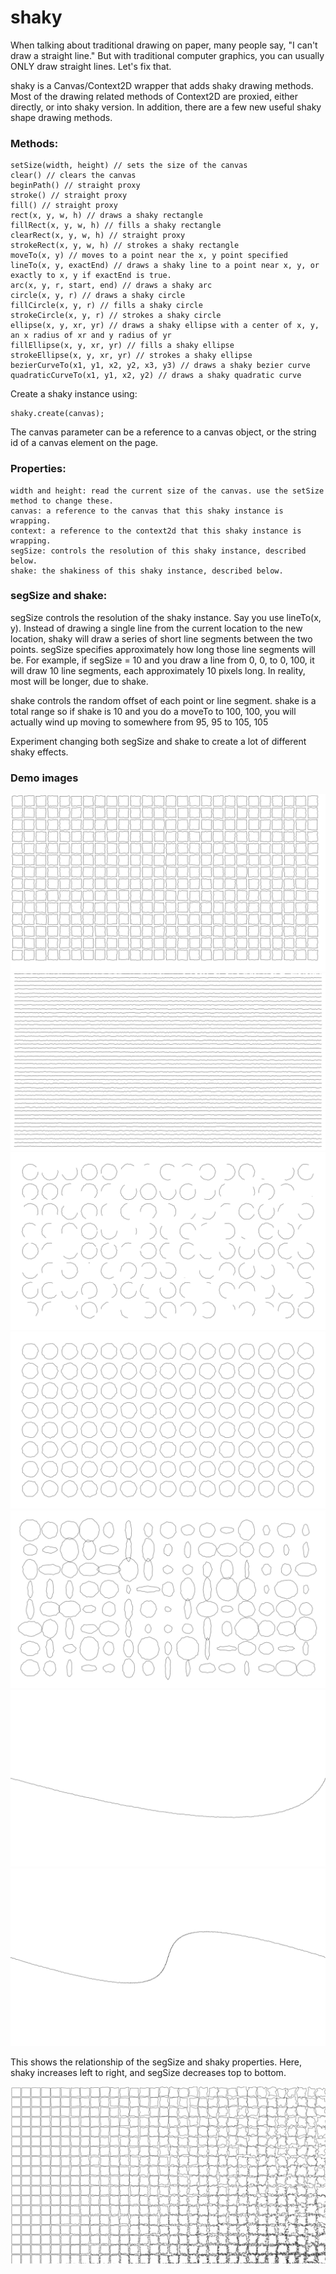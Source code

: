 shaky
====

When talking about traditional drawing on paper, many people say, "I can't draw a straight line." But with traditional computer graphics, you can usually ONLY draw straight lines. Let's fix that.

shaky is a Canvas/Context2D wrapper that adds shaky drawing methods. Most of the drawing related methods of Context2D are proxied, either directly, or into shaky version. In addition, there are a few new useful shaky shape drawing methods.

### Methods:

	setSize(width, height) // sets the size of the canvas
	clear() // clears the canvas
	beginPath() // straight proxy
	stroke() // straight proxy
	fill() // straight proxy
	rect(x, y, w, h) // draws a shaky rectangle
	fillRect(x, y, w, h) // fills a shaky rectangle
	clearRect(x, y, w, h) // straight proxy
	strokeRect(x, y, w, h) // strokes a shaky rectangle
	moveTo(x, y) // moves to a point near the x, y point specified
	lineTo(x, y, exactEnd) // draws a shaky line to a point near x, y, or exactly to x, y if exactEnd is true.
	arc(x, y, r, start, end) // draws a shaky arc
	circle(x, y, r) // draws a shaky circle
	fillCircle(x, y, r) // fills a shaky circle
	strokeCircle(x, y, r) // strokes a shaky circle
	ellipse(x, y, xr, yr) // draws a shaky ellipse with a center of x, y, an x radius of xr and y radius of yr
	fillEllipse(x, y, xr, yr) // fills a shaky ellipse
	strokeEllipse(x, y, xr, yr) // strokes a shaky ellipse
	bezierCurveTo(x1, y1, x2, y2, x3, y3) // draws a shaky bezier curve
	quadraticCurveTo(x1, y1, x2, y2) // draws a shaky quadratic curve

Create a shaky instance using:

	shaky.create(canvas);

The canvas parameter can be a reference to a canvas object, or the string id of a canvas element on the page.

### Properties:

	width and height: read the current size of the canvas. use the setSize method to change these.
	canvas: a reference to the canvas that this shaky instance is wrapping.
	context: a reference to the context2d that this shaky instance is wrapping.
	segSize: controls the resolution of this shaky instance, described below.
	shake: the shakiness of this shaky instance, described below.

### segSize and shake:

segSize controls the resolution of the shaky instance. Say you use lineTo(x, y). Instead of drawing a single line from the current location to the new location, shaky will draw a series of short line segments between the two points. segSize specifies approximately how long those line segments will be. For example, if segSize = 10 and you draw a line from 0, 0, to 0, 100, it will draw 10 line segments, each approximately 10 pixels long. In reality, most will be longer, due to shake.

shake controls the random offset of each point or line segment. shake is a total range so if shake is 10 and you do a moveTo to 100, 100, you will actually wind up moving to somewhere from 95, 95 to 105, 105

Experiment changing both segSize and shake to create a lot of different shaky effects.

### Demo images

![squares](demo_images/squares.png "Squares")
![lines](demo_images/lines.png "Lines")
![arcs](demo_images/arcs.png "Arcs")
![circles](demo_images/circles.png "Circles")
![ellipses](demo_images/ellipses.png "Ellipses")
![quadratic curve](demo_images/quadraticcurve.png "Quadratic Curve")
![bezier curve](demo_images/beziercurve.png "Bezier Curve")

This shows the relationship of the segSize and shaky properties. Here, shaky increases left to right, and segSize decreases top to bottom.

![segSize and shaky](demo_images/segSizeShaky.png "segSize and shaky properties")

